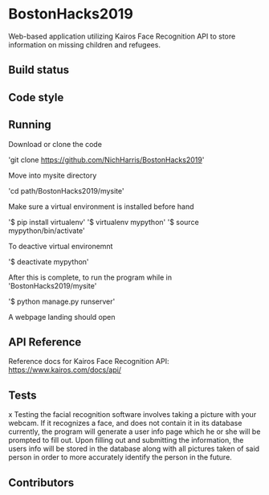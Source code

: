 # BostonHacks2019

Web-based application utilizing Kairos Face Recognition API to store information on missing children and refugees.

## Build status

## Code style

## Running

Download or clone the code

'git clone https://github.com/NichHarris/BostonHacks2019'

Move into mysite directory

'cd path/BostonHacks2019/mysite'

Make sure a virtual environment is installed before hand

'$ pip install virtualenv'
'$ virtualenv mypython'
'$ source mypython/bin/activate'

To deactive virtual environemnt

'$ deactivate mypython'

After this is complete, to run the program while in 'BostonHacks2019/mysite'

'$ python manage.py runserver'

A webpage landing should open

## API Reference

Reference docs for Kairos Face Recognition API: https://www.kairos.com/docs/api/
 

## Tests
x
Testing the facial recognition software involves taking a picture with your webcam. If it recognizes a face, and does not contain it in its database currently,
the program will generate a user info page which he or she will be prompted to fill out. Upon filling out and submitting the information, the users info will be stored in the database along with all pictures taken of said person in order to more accurately identify the person in the future.


## Contributors

<!TODO

## Credits

<!TODO
=======
